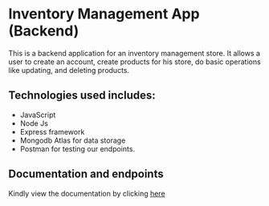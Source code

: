 
# Inventory Management App (Backend)
This is a backend application for an inventory management store. It allows a user to create an account, create products for his store, do basic operations like updating, and deleting products.
## Technologies used includes:
- JavaScript
- Node Js
- Express framework
- Mongodb Atlas for data storage
- Postman for testing our endpoints.
## Documentation and endpoints
Kindly view the documentation by clicking  [here](https://documenter.getpostman.com/view/16479485/TzshHR2S)


